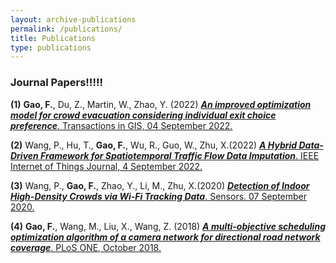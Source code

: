 ```yaml
---
layout: archive-publications
permalink: /publications/
title: Publications
type: publications
---
```





<h3>Journal Papers!!!!!</h3>


**(1)**  **Gao, F.**, Du, Z., Martin, W., Zhao, Y. (2022) [***An improved optimization model for crowd evacuation considering individual exit choice preference***. Transactions in GIS, 04 September 2022.](https://doi.org/10.1111/tgis.12984)

**(2)**  Wang, P., Hu, T., **Gao, F.**, Wu, R., Guo, W., Zhu, X.(2022) [***A Hybrid Data-Driven Framework for Spatiotemporal Traffic Flow Data Imputation***. IEEE Internet of Things Journal, 4 September 2022.](https://doi.org/10.1109/JIOT.2022.3151238)

**(3)**  Wang, P., **Gao, F.**, Zhao, Y., Li, M., Zhu, X.(2020) [***Detection of Indoor High-Density Crowds via Wi-Fi Tracking Data***. Sensors. 07 September 2020.](https://doi.org/10.3390/s20185078)

**(4)**  **Gao, F.**, Wang, M., Liu, X., Wang, Z. (2018) [***A multi-objective scheduling optimization algorithm of a camera network for directional road network coverage***. PLoS ONE, October 2018.](https://doi.org/10.1371/journal.pone.0206038)
